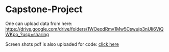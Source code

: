 # Capstone-Project

One can upload data from here: https://drive.google.com/drive/folders/1WOeodRmv1Mw5Cswuip3nUIi6ViQWKpo_?usp=sharing

Screen shots pdf is also uploaded
for code: [click here](https://colab.research.google.com/drive/11DgscvEYFoX_sm1u6uoi4trWhVKK2AKR#scrollTo=fis1lNFf8EuH) 
